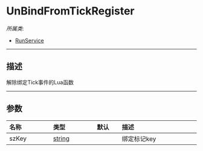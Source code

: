 # UnBindFromTickRegister

*所属类*:
* [RunService](/Api/Classes/Service/RunService.md)
------------------------------------------------------------------------------------------
## 描述

解除绑定Tick事件的Lua函数

------------------------------------------------------------------------------------------
## 参数

|<div style="width:100px">名称</div>|<div style="width:100px">类型</div>|<div style="width:50px">默认</div>|<div style="width:350px">描述</div>|
|:---|:---|:---|:---|
|szKey|[string](/Api/DataType/String.md)||绑定标记key|
